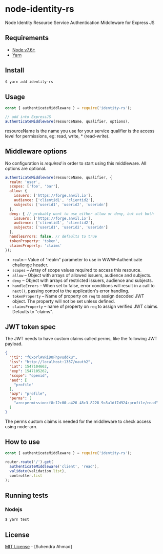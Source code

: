 # node-identity-rs
Node Identity Resource Service Authentication Middleware for Express JS

## Requirements

 - [Node v7.6+](https://nodejs.org/en/download/current/)
 - [Yarn](https://yarnpkg.com/en/docs/install)

## Install

```bash
$ yarn add identity-rs
```

## Usage
```javascript
const { authenticateMiddleware } = require('identity-rs');

// add into ExpressJS
authenticateMiddleware(resourceName, qualifier, options),
```
resourceName is the name you use for your service
qualifier is the access level for permissions, eg: read, write, * (read-write).

## Middleware options

No configuration is _required_ in order to start using this middleware. All options are optional.

```javascript
authenticateMiddleware(resourceName, qualifier, {
  realm: 'user',
  scopes: ['foo', 'bar'],
  allow: {
    issuers: ['https://forge.anvil.io'],
    audience: ['clientid1', 'clientid2'],
    subjects: ['userid1', 'userid2', 'useridn']
  },
  deny: { // probably want to use either allow or deny, but not both
    issuers: ['https://forge.anvil.io'],
    audience: ['clientid1', 'clientid2'],
    subjects: ['userid1', 'userid2', 'useridn']
  },
  handleErrors: false, // defaults to true
  tokenProperty: 'token',
  claimsProperty: 'claims'
});
```

* `realm` – Value of "realm" parameter to use in WWW-Authenticate challenge header.
* `scopes` – Array of scope values required to access this resource.
* `allow` – Object with arrays of allowed issuers, audience and subjects.
* `deny` – Object with arrays of restricted issuers, audience and subjects.
* `handleErrors` – When set to false, error conditions will result in a call to `next()`, passing control to the application's error handling.
* `tokenProperty` – Name of property on `req` to assign decoded JWT object. The property will not be set unless defined.
* `claimsProperty` – name of property on `req` to assign verified JWT claims. Defaults to "claims".


## JWT token spec
The JWT needs to have custom claims called perms, like the following JWT payload.
```json
{
  "jti": "f6xorlAVRiDOFhpvuddku",
  "iss": "http://localhost:1337/oauth2",
  "iat": 1547104662,
  "exp": 1547105262,
  "scope": "openid",
  "aud": [
    "profile"
  ],
  "azp": "profile",
  "perms": [
    "arn:permission:f8c12c00-a420-48c3-8228-9c8a1df7d924:profile/read"
  ]
}
```
The perms custom claims is needed for the middleware to check access using node-arn.

## How to use
```javascript
const { authenticateMiddleware } = require('identity-rs');

router.route('/').get(
  authenticateMiddleware('client', 'read'),
  validate(validation.list),
  controller.list
);
```

## Running tests

### Nodejs

```bash
$ yarn test
```

## License

[MIT License](README.md) - [Suhendra Ahmad]
